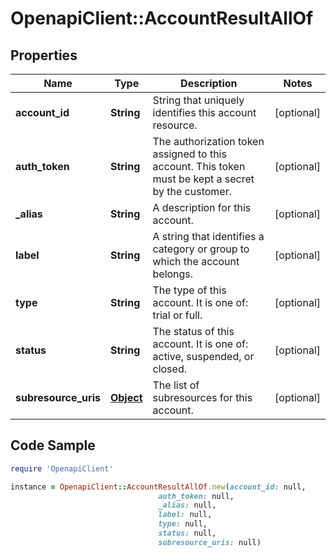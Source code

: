 # OpenapiClient::AccountResultAllOf

## Properties

Name | Type | Description | Notes
------------ | ------------- | ------------- | -------------
**account_id** | **String** | String that uniquely identifies this account resource. | [optional] 
**auth_token** | **String** | The authorization token assigned to this account. This token must be kept a secret by the customer. | [optional] 
**_alias** | **String** | A description for this account. | [optional] 
**label** | **String** | A string that identifies a category or group to which the account belongs. | [optional] 
**type** | **String** | The type of this account. It is one of: trial or full. | [optional] 
**status** | **String** | The status of this account. It is one of: active, suspended, or closed. | [optional] 
**subresource_uris** | [**Object**](.md) | The list of subresources for this account. | [optional] 

## Code Sample

```ruby
require 'OpenapiClient'

instance = OpenapiClient::AccountResultAllOf.new(account_id: null,
                                 auth_token: null,
                                 _alias: null,
                                 label: null,
                                 type: null,
                                 status: null,
                                 subresource_uris: null)
```


